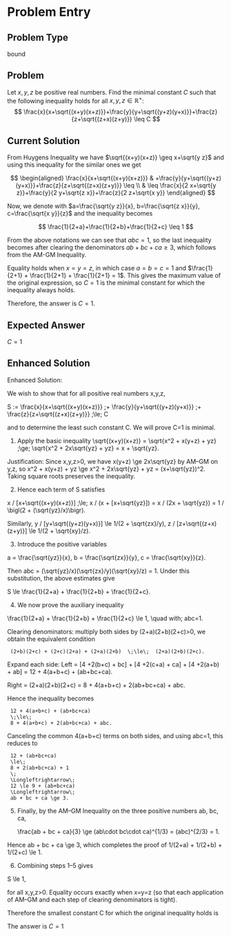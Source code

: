# Problem Entry

## Problem Type
bound

## Problem
Let $x, y, z$ be positive real numbers. Find the minimal constant $C$ such that the following inequality holds for all $x, y, z \in \mathbb{R}^{+}$:
$$
\frac{x}{x+\sqrt{(x+y)(x+z)}}+\frac{y}{y+\sqrt{(y+z)(y+x)}}+\frac{z}{z+\sqrt{(z+x)(z+y)}} \leq C
$$

## Current Solution
From Huygens Inequality we have $\sqrt{(x+y)(x+z)} \geq x+\sqrt{y z}$ and using this inequality for the similar ones we get

$$
\begin{aligned}
\frac{x}{x+\sqrt{(x+y)(x+z)}} & +\frac{y}{y+\sqrt{(y+z)(y+x)}}+\frac{z}{z+\sqrt{(z+x)(z+y)}} \leq \\
& \leq \frac{x}{2 x+\sqrt{y z}}+\frac{y}{2 y+\sqrt{z x}}+\frac{z}{2 z+\sqrt{x y}}
\end{aligned}
$$

Now, we denote with $a=\frac{\sqrt{y z}}{x}, b=\frac{\sqrt{z x}}{y}, c=\frac{\sqrt{x y}}{z}$ and the inequality becomes

$$
\frac{1}{2+a}+\frac{1}{2+b}+\frac{1}{2+c} \leq 1
$$

From the above notations we can see that $a b c=1$, so the last inequality becomes after clearing the denominators $a b+b c+c a \geq 3$, which follows from the AM-GM Inequality.

Equality holds when $x = y = z$, in which case $a = b = c = 1$ and $\frac{1}{2+1} + \frac{1}{2+1} + \frac{1}{2+1} = 1$. This gives the maximum value of the original expression, so $C = 1$ is the minimal constant for which the inequality always holds.

Therefore, the answer is $C = 1$. 

## Expected Answer
$C = 1$

## Enhanced Solution
Enhanced Solution:

We wish to show that for all positive real numbers x,y,z,

  S := \frac{x}{x+\sqrt{(x+y)(x+z)}} \;+
        \frac{y}{y+\sqrt{(y+z)(y+x)}} \;+
        \frac{z}{z+\sqrt{(z+x)(z+y)}}
  \;\le\; C

and to determine the least such constant C.  We will prove C=1 is minimal.

1.  Apply the basic inequality
   \sqrt{(x+y)(x+z)} = \sqrt{x^2 + x(y+z) + yz}
   \;\ge\;
   \sqrt{x^2 + 2x\sqrt{yz} + yz}
   = x + \sqrt{yz}.

   Justification:  Since x,y,z>0, we have
   x(y+z) \ge 2x\sqrt{yz}  by AM–GM on y,z,
   so x^2 + x(y+z) + yz  \ge x^2 + 2x\sqrt{yz} + yz = (x+\sqrt{yz})^2.
   Taking square roots preserves the inequality.

2.  Hence each term of S satisfies

   x / [x+\sqrt{(x+y)(x+z)}]
   \;\le\;
   x / (x + [x+\sqrt{yz}])
   = x / (2x + \sqrt{yz})
   = 1 / \bigl(2 + (\sqrt{yz}/x)\bigr).

   Similarly,
   y / [y+\sqrt{(y+z)(y+x)}] \le 1/(2 + \sqrt{zx}/y),
   z / [z+\sqrt{(z+x)(z+y)}] \le 1/(2 + \sqrt{xy}/z).

3.  Introduce the positive variables

   a = \frac{\sqrt{yz}}{x},
   b = \frac{\sqrt{zx}}{y},
   c = \frac{\sqrt{xy}}{z}.

   Then abc = (\sqrt{yz}/x)(\sqrt{zx}/y)(\sqrt{xy}/z) = 1.
   Under this substitution, the above estimates give

   S  \le  \frac{1}{2+a} + \frac{1}{2+b} + \frac{1}{2+c}.

4.  We now prove the auxiliary inequality

   \frac{1}{2+a} + \frac{1}{2+b} + \frac{1}{2+c}  \le  1,
   \quad with\; abc=1.

   Clearing denominators: multiply both sides by (2+a)(2+b)(2+c)>0,
   we obtain the equivalent condition

     (2+b)(2+c) + (2+c)(2+a) + (2+a)(2+b)  \;\le\;  (2+a)(2+b)(2+c).

   Expand each side:
   Left = [4 +2(b+c) + bc] + [4 +2(c+a) + ca] + [4 +2(a+b) + ab]
        = 12 + 4(a+b+c) + (ab+bc+ca).

   Right = (2+a)(2+b)(2+c)
         = 8 + 4(a+b+c) + 2(ab+bc+ca) + abc.

   Hence the inequality becomes

     12 + 4(a+b+c) + (ab+bc+ca)
     \;\le\;
     8 + 4(a+b+c) + 2(ab+bc+ca) + abc.

   Canceling the common 4(a+b+c) terms on both sides,
   and using abc=1, this reduces to

     12 + (ab+bc+ca)
     \le\;
     8 + 2(ab+bc+ca) + 1
     \;
     \Longleftrightarrow\;
     12 \le 9 + (ab+bc+ca)
     \Longleftrightarrow\;
     ab + bc + ca \ge 3.

5.  Finally, by the AM–GM Inequality on the three positive numbers ab, bc, ca,

     \frac{ab + bc + ca}{3}  \ge  (ab\cdot bc\cdot ca)^{1/3}  = (abc)^{2/3} = 1.

   Hence ab + bc + ca \ge 3, which completes the proof of
   1/(2+a) + 1/(2+b) + 1/(2+c) \le 1.

6.  Combining steps 1–5 gives

   S \le  1,

   for all x,y,z>0.  Equality occurs exactly when
   x=y=z (so that each application of AM–GM and each step of clearing denominators is tight).

Therefore the smallest constant C for which the original inequality holds is

  The answer is $C=1$

